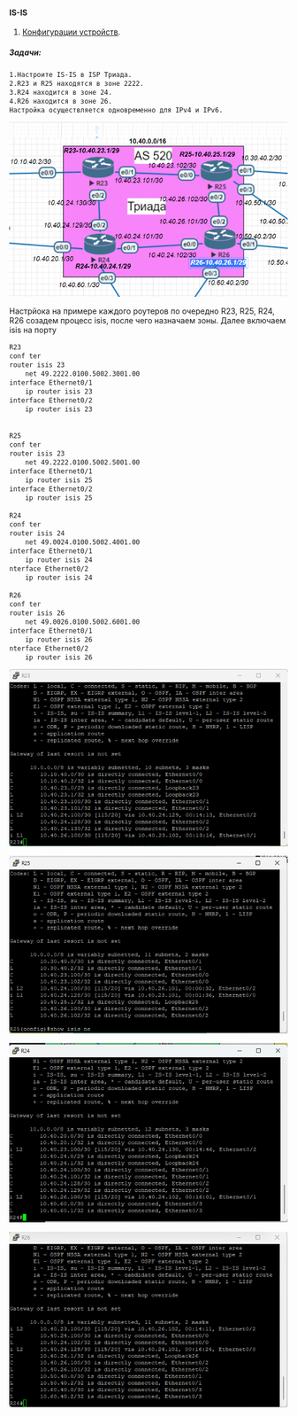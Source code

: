 #### IS-IS

1. [Конфигурации устройств](configs/).

##### Задачи:
```
1.Настроите IS-IS в ISP Триада.
2.R23 и R25 находятся в зоне 2222.
3.R24 находится в зоне 24.
4.R26 находится в зоне 26.
Настройка осуществляется одновременно для IPv4 и IPv6.

```
![alt text](image-5.png)

Настрйока на примере каждого роутеров по очередно R23, R25, R24, R26
созадем процесс isis, после чего назначаем зоны. Далее включаем isis на порту
```
R23
conf ter
router isis 23
    net 49.2222.0100.5002.3001.00
interface Ethernet0/1
    ip router isis 23
interface Ethernet0/2
    ip router isis 23
    

R25
conf ter
router isis 23
    net 49.2222.0100.5002.5001.00
interface Ethernet0/1
    ip router isis 25
interface Ethernet0/2
    ip router isis 25

R24
conf ter
router isis 24
    net 49.0024.0100.5002.4001.00
interface Ethernet0/1
    ip router isis 24
nterface Ethernet0/2
    ip router isis 24

R26
conf ter
router isis 26
    net 49.0026.0100.5002.6001.00
interface Ethernet0/1
    ip router isis 26
nterface Ethernet0/2
    ip router isis 26

```

![alt text](image.png)

![alt text](image-1.png)

![alt text](image-2.png)

![alt text](image-3.png)